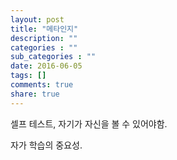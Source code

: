 ```yaml
---
layout: post
title: "메타인지"
description: ""
categories : ""
sub_categories : ""
date: 2016-06-05
tags: []
comments: true
share: true
---
```


  

  

셀프 테스트, 자기가 자신을 볼 수 있어야함.

자가 학습의 중요성.

  

